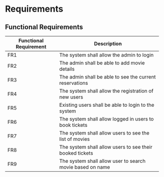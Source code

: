 # Requirements

## Functional Requirements

|Functional Requirement|Description|
|----------------------|-----------|
|FR1|The system shall allow the admin to login|
|FR2|The admin shall be able to add movie details|
|FR3|The admin shall be able to see the current reservations|
|FR4|The system shall allow the registration of new users|
|FR5|Existing users shall be able to login to the system|
|FR6|The system shall allow logged in users to book tickets|
|FR7|The system shall allow users to see the list of movies|
|FR8|The system shall allow users to see their booked tickets|
|FR9|The system shall allow user to search movie based on name|
